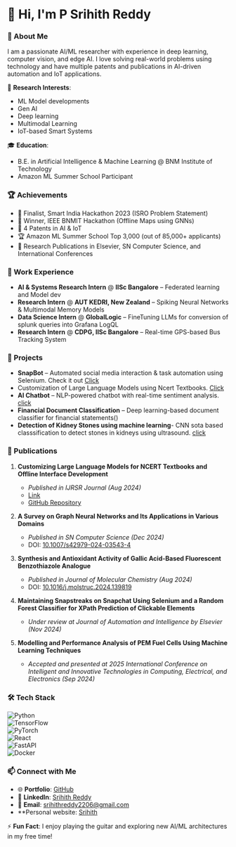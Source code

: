 # 👋 Hi, I'm P Srihith Reddy  

### 🚀 About Me  
I am a passionate AI/ML researcher with experience in deep learning, computer vision, and edge AI. I love solving real-world problems using technology and have multiple patents and publications in AI-driven automation and IoT applications.  

🔬 **Research Interests**:  
- ML Model developments
- Gen AI
- Deep learning
- Multimodal Learning  
- IoT-based Smart Systems  

🎓 **Education**:  
- B.E. in Artificial Intelligence & Machine Learning @ BNM Institute of Technology  
- Amazon ML Summer School Participant  

### 🏆 Achievements  
- 🏅 Finalist, Smart India Hackathon 2023 (ISRO Problem Statement)  
- 🥇 Winner, IEEE BNMIT Hackathon (Offline Maps using GNNs)  
- 📜 4 Patents in AI & IoT  
- 🏆 Amazon ML Summer School Top 3,000 (out of 85,000+ applicants)  
- 📖 Research Publications in Elsevier, SN Computer Science, and International Conferences  

### 💼 Work Experience  
- **AI & Systems Research Intern** @ **IISc Bangalore** – Federated learning and Model dev  
- **Research Intern** @ **AUT KEDRI, New Zealand** – Spiking Neural Networks & Multimodal Memory Models  
- **Data Science Intern** @ **GlobalLogic** – FineTuning LLMs for conversion of splunk queries into Grafana LogQL 
- **Research Intern** @ **CDPG, IISc Bangalore** – Real-time GPS-based Bus Tracking System  

### 🔨 Projects    
- **SnapBot** – Automated social media interaction & task automation using Selenium. Check it out [Click](https://github.com/myts2206/SnapStreaks-)
- Customization of Large Language Models using Ncert Textbooks. [Click](https://github.com/myts2206/Customizing-Large-Language-Models-for-NCERT-Textbooks)
- **AI Chatbot** – NLP-powered chatbot with real-time sentiment analysis. [click](https://github.com/myts2206/website-based-chatbot-using-NLP)
- **Financial Document Classification** – Deep learning-based document classifier for financial statements()
- **Detection of Kidney Stones using machine learning**- CNN sota based classsification to detect stones in kidneys using ultrasound. [click](https://github.com/myts2206/Kidney-Stone-Detection)

### 📄 Publications  
1. **Customizing Large Language Models for NCERT Textbooks and Offline Interface Development**  
   - *Published in IJRSR Journal (Aug 2024)*  
   - [Link](https://recentscientific.com/customizing-large-language-models-ncert-textbooks-and-development-interface-which-works-offline)  
   - [GitHub Repository](https://github.com/myts2206/Customizing-Large-Language-Models-for-NCERT-Textbooks)  

2. **A Survey on Graph Neural Networks and Its Applications in Various Domains**  
   - *Published in SN Computer Science (Dec 2024)*  
   - DOI: [10.1007/s42979-024-03543-4](https://doi.org/10.1007/s42979-024-03543-4)  

3. **Synthesis and Antioxidant Activity of Gallic Acid-Based Fluorescent Benzothiazole Analogue**  
   - *Published in Journal of Molecular Chemistry (Aug 2024)*  
   - DOI: [10.1016/j.molstruc.2024.139819](https://doi.org/10.1016/j.molstruc.2024.139819)  

4. **Maintaining Snapstreaks on Snapchat Using Selenium and a Random Forest Classifier for XPath Prediction of Clickable Elements**  
   - *Under review at Journal of Automation and Intelligence by Elsevier (Nov 2024)*  

5. **Modelling and Performance Analysis of PEM Fuel Cells Using Machine Learning Techniques**  
   - *Accepted and presented at 2025 International Conference on Intelligent and Innovative Technologies in Computing, Electrical, and Electronics (Sep 2024)*


### 🛠️ Tech Stack  
![Python](https://img.shields.io/badge/-Python-3776AB?style=flat&logo=python&logoColor=white)  
![TensorFlow](https://img.shields.io/badge/-TensorFlow-FF6F00?style=flat&logo=TensorFlow&logoColor=white)  
![PyTorch](https://img.shields.io/badge/-PyTorch-EE4C2C?style=flat&logo=pytorch&logoColor=white)  
![React](https://img.shields.io/badge/-React-61DAFB?style=flat&logo=react&logoColor=black)  
![FastAPI](https://img.shields.io/badge/-FastAPI-009688?style=flat&logo=fastapi&logoColor=white)  
![Docker](https://img.shields.io/badge/-Docker-2496ED?style=flat&logo=docker&logoColor=white)  

### 📫 Connect with Me  
- 🌐 **Portfolio**: [GitHub](https://github.com/myts2206)  
- 🔗 **LinkedIn**: [Srihith Reddy](https://www.linkedin.com/in/srihith-reddy-53555a126/)  
- 📧 **Email**: srihithreddy2206@gmail.com
- **Personal website: [Srihith](https://myts2206.github.io/Personal/)

⚡ **Fun Fact**: I enjoy playing the guitar and exploring new AI/ML architectures in my free time!  
